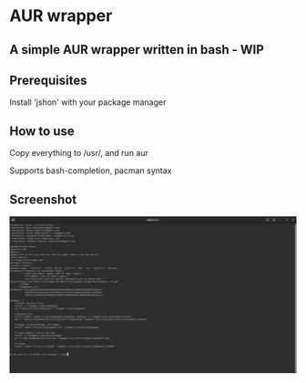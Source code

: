 # AUR wrapper

## A simple AUR wrapper written in bash - WIP

## Prerequisites

Install 'jshon' with your package manager

## How to use

Copy everything to /usr/, and run aur

Supports bash-completion, pacman syntax

## Screenshot

![Screenshot](/screenshot.png)
